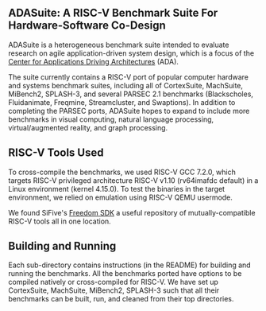 ## ADASuite: A RISC-V Benchmark Suite For Hardware-Software Co-Design

ADASuite is a heterogeneous benchmark suite intended to evaluate research
on agile application-driven system design, which is a focus of the
[Center for Applications Driving Architectures](http://adacenter.org/) (ADA).

The suite currently contains a RISC-V port of popular computer hardware and systems
benchmark suites, including all of CortexSuite, MachSuite, MiBench2, SPLASH-3, and several
PARSEC 2.1 benchmarks (Blackscholes, Fluidanimate, Freqmine, Streamcluster, and Swaptions).
In addition to completing the PARSEC ports, ADASuite hopes to expand to include more benchmarks
in visual computing, natural language processing, virtual/augmented reality, and graph processing.

## RISC-V Tools Used

To cross-compile the benchmarks, we used RISC-V GCC 7.2.0, which targets RISC-V privileged architecture RISC-V v1.10
(rv64imafdc default) in a Linux environment (kernel  4.15.0). To test the binaries in the target environment,
we relied on emulation using RISC-V QEMU usermode.

We found SiFive's [Freedom SDK](https://github.com/sifive/freedom-u-sdk) a useful repository
of mutually-compatible RISC-V tools all in one location. 


## Building and Running

Each sub-directory contains instructions (in the README) for building and running the benchmarks.
All the benchmarks ported have options to be compiled natively or cross-compiled for RISC-V.
We have set up CortexSuite, MachSuite, MiBench2, SPLASH-3 such that all their benchmarks can be built, run, and cleaned from
their top directories. 

